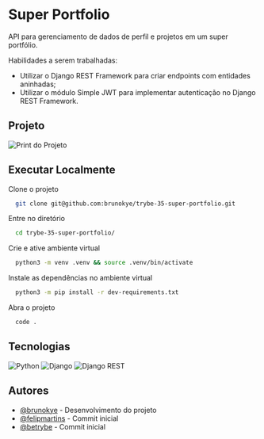 # Super Portfolio

API para gerenciamento de dados de perfil e projetos em um super portfólio.

Habilidades a serem trabalhadas:

- Utilizar o Django REST Framework para criar endpoints com entidades aninhadas;
- Utilizar o módulo Simple JWT para implementar autenticação no Django REST Framework.

## Projeto

![Print do Projeto](https://i.imgur.com/SENnlkW.png)

## Executar Localmente

Clone o projeto 

```bash
  git clone git@github.com:brunokye/trybe-35-super-portfolio.git
```

Entre no diretório

```bash
  cd trybe-35-super-portfolio/
```

Crie e ative ambiente virtual

```bash
  python3 -m venv .venv && source .venv/bin/activate
```

Instale as dependências no ambiente virtual

```bash
  python3 -m pip install -r dev-requirements.txt
```

Abra o projeto

```bash
  code .
```

## Tecnologias

![Python](https://img.shields.io/badge/python-3670A0?style=for-the-badge&logo=python&logoColor=ffdd54)
![Django](https://img.shields.io/badge/Django-092E20?style=for-the-badge&logo=django&logoColor=green)
![Django REST](https://img.shields.io/badge/django%20rest-ff1709?style=for-the-badge&logo=django&logoColor=white)

## Autores

- [@brunokye](https://github.com/brunokye) - Desenvolvimento do projeto
- [@felipmartins](https://github.com/felipmartins) - Commit inicial
- [@betrybe](https://github.com/betrybe) - Commit inicial

